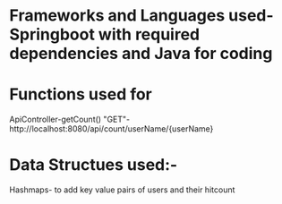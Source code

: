 # Frameworks and Languages used-Springboot with required dependencies and Java for coding

# Functions used for
ApiController-getCount()
"GET"-http://localhost:8080/api/count/userName/{userName}

# Data Structues used:-
Hashmaps- to add key value pairs of users and their hitcount
